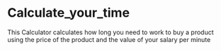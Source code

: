 # Calculate_your_time

This Calculator calculates how long you need to work to buy a product using the price of the product and the value of your salary per minute

